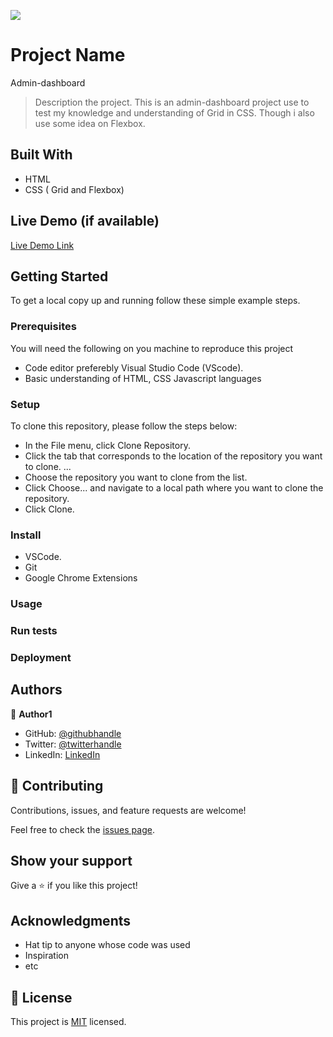 ![](https://img.shields.io/badge/Microverse-blueviolet)

# Project Name

Admin-dashboard

> Description the project.
> This is an admin-dashboard project use to test my knowledge and understanding of Grid in CSS. Though i also use some idea on Flexbox.

## Built With

- HTML
- CSS ( Grid and Flexbox)

## Live Demo (if available)

[Live Demo Link](https://livedemo.com)

## Getting Started

To get a local copy up and running follow these simple example steps.

### Prerequisites

You will need the following on you machine to reproduce this project

- Code editor preferebly Visual Studio Code (VScode).
- Basic understanding of HTML, CSS Javascript languages

### Setup

To clone this repository, please follow the steps below:

- In the File menu, click Clone Repository.
- Click the tab that corresponds to the location of the repository you want to clone. ...
- Choose the repository you want to clone from the list.
- Click Choose... and navigate to a local path where you want to clone the repository.
- Click Clone.

### Install

- VSCode.
- Git
- Google Chrome Extensions

### Usage

### Run tests

### Deployment

## Authors

👤 **Author1**

- GitHub: [@githubhandle](https://github.com/Onyedikamike)
- Twitter: [@twitterhandle](https://twitter.com/Onyedikamike)
- LinkedIn: [LinkedIn](https://linkedin.com/in/Onyedikamike)

## 🤝 Contributing

Contributions, issues, and feature requests are welcome!

Feel free to check the [issues page](../../issues/).

## Show your support

Give a ⭐️ if you like this project!

## Acknowledgments

- Hat tip to anyone whose code was used
- Inspiration
- etc

## 📝 License

This project is [MIT](./MIT.md) licensed.
